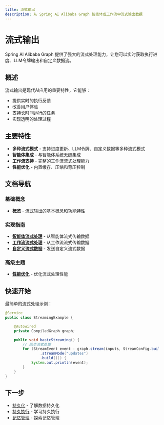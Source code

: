 ```yaml
---
title: 流式输出
description: 从 Spring AI Alibaba Graph 智能体或工作流中流式输出数据
---
```


# 流式输出

Spring AI Alibaba Graph 提供了强大的流式处理能力，让您可以实时获取执行进度、LLM令牌输出和自定义数据流。

## 概述

流式输出是现代AI应用的重要特性，它能够：

- 提供实时的执行反馈
- 改善用户体验
- 支持长时间运行的任务
- 实现透明的处理过程

## 主要特性

- **多种流式模式** - 支持进度更新、LLM令牌、自定义数据等多种流式模式
- **智能体集成** - 与智能体系统无缝集成
- **工作流支持** - 完整的工作流流式处理能力
- **性能优化** - 内置缓存、压缩和背压控制

## 文档导航

### 基础概念
- [**概览**](./streaming/overview) - 流式输出的基本概念和功能特性

### 实现指南
- [**智能体流式处理**](./streaming/agent-streaming) - 从智能体流式传输数据
- [**工作流流式处理**](./streaming/workflow-streaming) - 从工作流流式传输数据
- [**自定义流式数据**](./streaming/custom-streaming) - 发送自定义流式数据

### 高级主题
- [**性能优化**](./streaming/performance) - 优化流式处理性能

## 快速开始

最简单的流式处理示例：

```java
@Service
public class StreamingExample {

    @Autowired
    private CompiledGraph graph;

    public void basicStreaming() {
        // 同步流式处理
        for (StreamEvent event : graph.stream(inputs, StreamConfig.builder()
                .streamMode("updates")
                .build())) {
            System.out.println(event);
        }
    }
}
```

## 下一步

- [持久化](./persistence) - 了解数据持久化
- [持久执行](./durable-execution) - 学习持久执行
- [记忆管理](./memory) - 探索记忆管理
